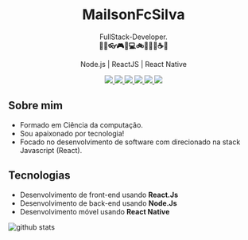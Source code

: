 <h1 align="center">MailsonFcSilva</h1>

<p align="center">
  FullStack-Developer.<br />
  <b>🚀🔭👓🎮🎼💻🚲🌌🍕🍝☕🌱</b>
</p>

<p align="center">
  Node.js | ReactJS | React Native
</p>

<p align="center">
  <a
    href="https://www.mailsonfcsilva.com"
    alt="Mailson Fernando"
    target="blank"
  >
    <img src="https://img.shields.io/badge/-mailsonfcsilva.com-0e2c54?style=flat-square&logo=chrome&logoColor=white" />
  </a>
  <a
    href="https://api.whatsapp.com/send?phone=5598981716275&text=Hello%20i%20came%20from%20your%20site" 
    alt="WhatsApp"
    target="blank"
  >
    <img src="https://img.shields.io/badge/-WhatsApp-25D366?style=flat-square&logo=WhatsApp&logoColor=white" />
  </a>
  <a
    href="mailto:mailsonfcsilva@gmail.com" 
    alt="Email"
    target="blank"
  >
    <img src="https://img.shields.io/badge/-Email-B23121?style=flat-square&logo=gmail&logoColor=white" />
  </a>
  <a
    href="https://www.linkedin.com/in/mailsonfcsilva/" 
    alt="LinkedIn"
    target="blank"
  >
    <img src="https://img.shields.io/badge/-LinkedIn-0E76A8?style=flat-square&logo=Linkedin&logoColor=white" />
  </a>
  <a
    href="https://www.facebook.com/mailson.fernando.94/"
    alt="Facebook"
    target="blank"
  >
    <img src="https://img.shields.io/badge/-Facebook-3B5998?style=flat-square&logo=Facebook&logoColor=white" />
  </a>
  <a
    href="https://www.instagram.com/mailsonfernando/?hl=pt-br" 
    alt="Instagram"
    target="blank"
  >
    <img src="https://img.shields.io/badge/-Instagram-C13584?style=flat-square&logo=Instagram&logoColor=white" />
  </a>
</p>

## Sobre mim
- Formado em Ciência da computação.
- Sou apaixonado por tecnologia!
- Focado no desenvolvimento de software com direcionado na stack Javascript (React).

## Tecnologias
- Desenvolvimento de front-end usando **React.Js**
- Desenvolvimento de back-end usando **Node.Js**
- Desenvolvimento móvel usando **React Native**

![github stats](https://github-readme-stats.vercel.app/api?username=MailsonSilva&show_icons=true&theme=dracula)
